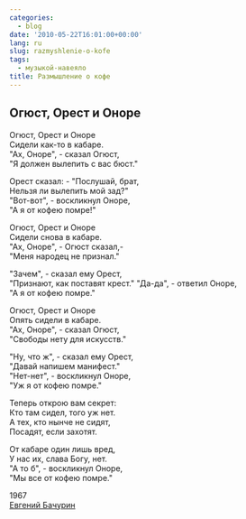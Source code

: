 ```yaml
---
categories:
  - blog
date: '2010-05-22T16:01:00+00:00'
lang: ru
slug: razmyshlenie-o-kofe
tags:
  - музыкой-навеяло
title: Размышление о кофе
---
```



## Огюст, Орест и Оноре

Огюст, Орест и Оноре  
Сидели как-то в кабаре.  
"Ах, Оноре", - сказал Огюст,  
"Я должен вылепить с вас бюст."  

<!--more-->

Орест сказал: - "Послушай, брат,  
Нельзя ли вылепить мой зад?"  
"Вот-вот", - воскликнул Оноре,  
"А я от кофею помре!"  

Огюст, Орест и Оноре  
Сидели снова в кабаре.  
"Ах, Оноре", - Огюст сказал,-  
"Меня народец не признал."  

"Зачем", - сказал ему Орест,   
"Признают, как поставят крест." 
"Да-да", - ответил Оноре,  
"А я от кофею помре."  

Огюст, Орест и Оноре  
Опять сидели в кабаре.  
"Ах, Оноре", - сказал Огюст,  
"Свободы нету для искусств."  

"Ну, что ж", - сказал ему Орест,  
"Давай напишем манифест."  
"Нет-нет", - воскликнул Оноре,  
"Уж я от кофею помре."  

Теперь открою вам секрет:  
Кто там сидел, того уж нет.  
А тех, кто нынче не сидят,  
Посадят, если захотят.  

От кабаре один лишь вред,  
У нас их, слава Богу, нет.  
"А то б", - воскликнул Оноре,  
"Мы все от кофею помре."  

1967  
[Евгений Бачурин](http://www.batchurin.ru/)